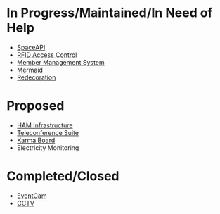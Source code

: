 In Progress/Maintained/In Need of Help
======================================

-   [ SpaceAPI](Projects/SpaceAPI.md "wikilink")
-   [ RFID Access Control](Projects/RFID.md "wikilink")
-   [ Member Management System](Projects/MMS.md "wikilink")
-   [ Mermaid](Projects/Mermaid.md "wikilink")
-   [ Redecoration](Projects/Redecoration.md "wikilink")

Proposed
========

-   [ HAM Infrastructure](Projects/HAM_Infrastructure.md "wikilink")
-   [ Teleconference Suite](Projects/Teleconference_Suite.md "wikilink")
-   [ Karma Board](Projects/Karma_Board.md "wikilink")
-   Electricity Monitoring

Completed/Closed
================

-   [ EventCam](Projects/EventCam "wikilink")
-   [ CCTV](Projects/CCTV "wikilink")
